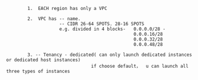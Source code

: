             1.  EACH region has only a VPC      
            
            2.  VPC has -- name.
                        -- CIDR 26-64 SPOTS. 28-16 SPOTS
                        e.g. divided in 4 blocks-   0.0.0.0/28 -
                                                    0.0.0.16/28
                                                    0.0.0.32/28
                                                    0.0.0.48/28
                        
            3. -- Tenancy - dedicated( can only launch dedicated instances or dedicated host instances)
                                    if choose default，  u can launch all three types of instances

